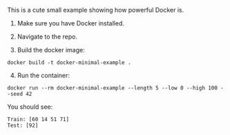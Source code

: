 This is a cute small example showing how powerful Docker is.

1) Make sure you have Docker installed.

2) Navigate to the repo.

3) Build the docker image:

```
docker build -t docker-minimal-example .
```

4) Run the container:

```
docker run --rm docker-minimal-example --length 5 --low 0 --high 100 --seed 42
```

You should see:

```
Train: [60 14 51 71]
Test: [92]
```

